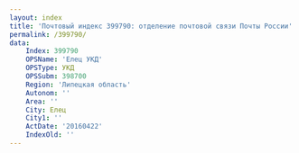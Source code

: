 ```yaml
---
layout: index
title: 'Почтовый индекс 399790: отделение почтовой связи Почты России'
permalink: /399790/
data:
    Index: 399790
    OPSName: 'Елец УКД'
    OPSType: УКД
    OPSSubm: 398700
    Region: 'Липецкая область'
    Autonom: ''
    Area: ''
    City: Елец
    City1: ''
    ActDate: '20160422'
    IndexOld: ''
---
```

